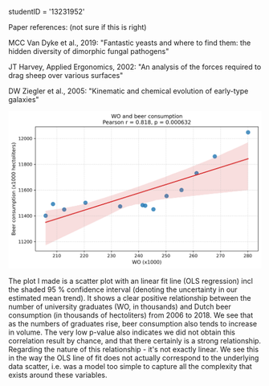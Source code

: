 studentID = '13231952'


Paper references: (not sure if this is right)

MCC Van Dyke et al., 2019: "Fantastic yeasts and where to find them: the hidden diversity of dimorphic fungal pathogens" 

JT Harvey, Applied Ergonomics, 2002: "An analysis of the forces required to drag sheep over various surfaces"

DW Ziegler et al., 2005: "Kinematic and chemical evolution of early-type galaxies"

![alt text](image-1.png)

The plot I made is a scatter plot with an linear fit line (OLS regression) incl the shaded 95 % confidence interval (denoting the uncertainty in our estimated mean trend).
It shows a clear positive relationship between the number of university graduates (WO, in thousands) and Dutch beer consumption (in thousands of hectoliters) from 2006 to 2018. We see that as the numbers of graduates rise, beer consumption also tends to increase in volume. The very low p-value also indicates we did not obtain this correlation result by chance, and that there certainly is a strong relationship. Regarding the nature of this relationship - it's not exactly linear. We see this in the way the OLS line of fit does not actually correspond to the underlying data scatter, i.e. was a model too simple to capture all the complexity that exists around these variables.
